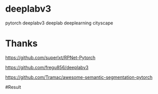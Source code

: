# deeplabv3
pytorch  deeplabv3  deeplab   deeplearning  cityscape


# Thanks 
https://github.com/superlxt/RPNet-Pytorch

https://github.com/fregu856/deeplabv3

https://github.com/Tramac/awesome-semantic-segmentation-pytorch


#Result
